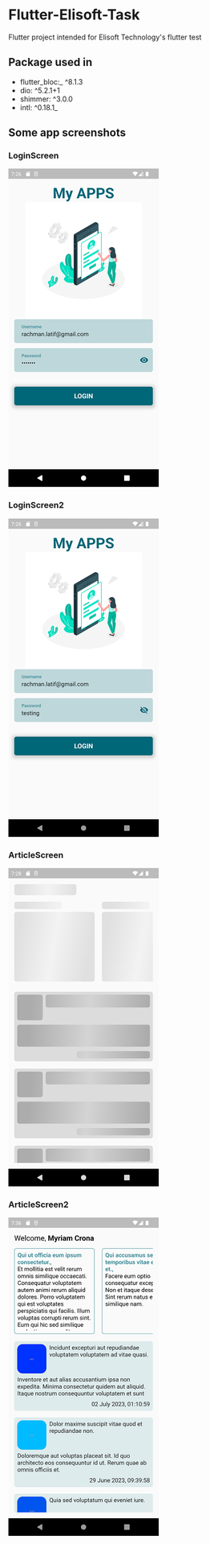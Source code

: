 # Flutter-Elisoft-Task

Flutter project intended for Elisoft Technology's flutter test

## Package used in

- flutter_bloc:_ ^8.1.3
- dio: ^5.2.1+1
- shimmer: ^3.0.0
- intl: ^0.18.1_

## Some app screenshots

### LoginScreen
![gambar](./screenshots/Screenshot1.png)

### LoginScreen2
![gambar](./screenshots/Screenshot2.png)

### ArticleScreen
![gambar](./screenshots/Screenshot3.png)

### ArticleScreen2
![gambar](./screenshots/Screenshot4.png)